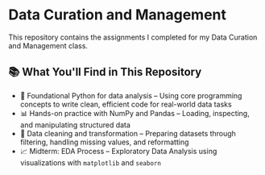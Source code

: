 # Data Curation and Management

This repository contains the assignments I completed for my Data Curation and Management class.

## 📚 What You'll Find in This Repository

- 🐍 Foundational Python for data analysis –  Using core programming concepts to write clean, efficient code for real-world data tasks
- 📊 Hands-on practice with NumPy and Pandas – Loading, inspecting, and manipulating structured data
- 🧹 Data cleaning and transformation – Preparing datasets through filtering, handling missing values, and reformatting  
- 📈 Midterm: EDA Process – Exploratory Data Analysis using visualizations with `matplotlib` and `seaborn`  
